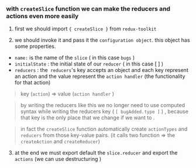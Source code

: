 ### with `createSlice` function we can make the reducers and actions even more easily

1. first we should import `{ createSlice }` from `redux-toolkit`

2. we should invoke it and pass it the `configuration object`. this object has some properties.
- `name:` is the name of the `slice` ( in this case `bugs` )
- `initialState` : the initial state of our `reducer` ( in this case [ ] )
- `reducers` : the` reducers`'s key accepts an object and each key represent an action and the value represent the `action handler` (the functionality for that action)
> key (`action`) => value (`action handler` ) 

> by writing the reducers like this we no longer need to use computed syntax while writing the reducers key ( `[ bugAdded.type ]` ) , because that key is the only place that we change if we want to .

> in fact the `createSlice` function automatically create `actionTypes` and `reducers` from those key-value pairs. (it calls two function => the `createAction` and `createReducer`)

3. at the end we must export default the `slice.reducer` and export the `actions` (we can use destructuring )